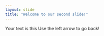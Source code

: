 ```yaml
---
layout: slide
title: "Welcome to our second slide!"
---
```

Your text is this
Use the left arrow to go back!
